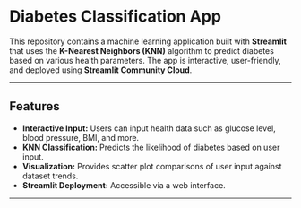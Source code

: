 # Diabetes Classification App

This repository contains a machine learning application built with **Streamlit** that uses the **K-Nearest Neighbors (KNN)** algorithm to predict diabetes based on various health parameters. The app is interactive, user-friendly, and deployed using **Streamlit Community Cloud**.

---

## Features
- **Interactive Input:** Users can input health data such as glucose level, blood pressure, BMI, and more.
- **KNN Classification:** Predicts the likelihood of diabetes based on user input.
- **Visualization:** Provides scatter plot comparisons of user input against dataset trends.
- **Streamlit Deployment:** Accessible via a web interface.

---

